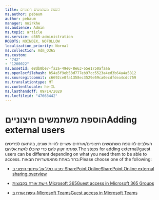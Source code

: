 ```yaml
---
title: הוספת משתמשים חיצוניים
ms.author: pebaum
author: pebaum
manager: mnirkhe
ms.audience: Admin
ms.topic: article
ms.service: o365-administration
ROBOTS: NOINDEX, NOFOLLOW
localization_priority: Normal
ms.collection: Adm_O365
ms.custom:
- "742"
- "1200022"
ms.assetid: e8db0be7-fa2a-49e0-8e63-65e1750afaaa
ms.openlocfilehash: b54a5f9eb53d777eb97cc5523a4ed3b64a4a5812
ms.sourcegitcommit: c6692ce0fa1358ec3529e59ca0ecdfdea4cdc759
ms.translationtype: MT
ms.contentlocale: he-IL
ms.lasthandoff: 09/14/2020
ms.locfileid: "47663442"
---
```

# <a name="adding-external-users"></a><span data-ttu-id="ab226-102">הוספת משתמשים חיצוניים</span><span class="sxs-lookup"><span data-stu-id="ab226-102">Adding external users</span></span>

<span data-ttu-id="ab226-103">השלבים להוספת משתמשים חיצוניים/אורחים עשויים להיות שונים, בהתאם לפריטים שאתה זקוק להם כדי שיוכלו לגשת אליהם.</span><span class="sxs-lookup"><span data-stu-id="ab226-103">The steps for adding external/guest users can be different depending on what you need them to be able to access.</span></span> <span data-ttu-id="ab226-104">בחר באחת מהאפשרויות הבאות:</span><span class="sxs-lookup"><span data-stu-id="ab226-104">Please choose one of the following:</span></span>
  
- [<span data-ttu-id="ab226-105">מבט כולל על שיתוף חיצוני ב-SharePoint Online</span><span class="sxs-lookup"><span data-stu-id="ab226-105">SharePoint Online external sharing overview</span></span>](https://docs.microsoft.com/sharepoint/external-sharing-overview)

- [<span data-ttu-id="ab226-106">גישת אורח בקבוצות Microsoft 365</span><span class="sxs-lookup"><span data-stu-id="ab226-106">Guest access in Microsoft 365 Groups</span></span>](https://support.office.com/article/guest-access-in-office-365-groups-bfc7a840-868f-4fd6-a390-f347bf51aff6)

- [<span data-ttu-id="ab226-107">גישת אורח ב-Microsoft Teams</span><span class="sxs-lookup"><span data-stu-id="ab226-107">Guest access in Microsoft Teams</span></span>](https://docs.microsoft.com/microsoftteams/guest-access-checklist)
